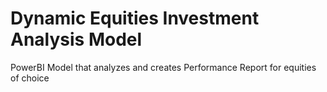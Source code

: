 # Dynamic Equities Investment Analysis Model
PowerBI Model that analyzes and creates Performance Report for equities of choice
